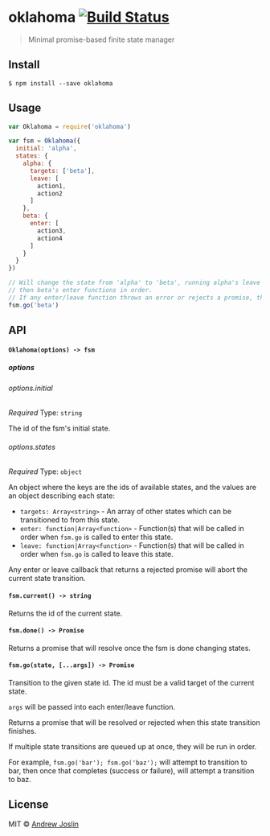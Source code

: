 # oklahoma [![Build Status](https://travis-ci.org/ajoslin/oklahoma.svg?branch=master)](https://travis-ci.org/ajoslin/oklahoma)

> Minimal promise-based finite state manager

## Install

```
$ npm install --save oklahoma
```

## Usage

```js
var Oklahoma = require('oklahoma')

var fsm = Oklahoma({
  initial: 'alpha',
  states: {
    alpha: {
      targets: ['beta'],
      leave: [
        action1,
        action2
      ]
    },
    beta: {
      enter: [
        action3,
        action4
      ]
    }
  }
})

// Will change the state from 'alpha' to 'beta', running alpha's leave functions in order,
// then beta's enter functions in order.
// If any enter/leave function throws an error or rejects a promise, the state transition will abort.
fsm.go('beta')
```

## API

#### `Oklahoma(options) -> fsm`

##### options

###### options.initial

*Required*
Type: `string`

The id of the fsm's initial state.

###### options.states

*Required*
Type: `object`

An object where the keys are the ids of available states, and the values are an object describing each state:

- `targets: Array<string>` - An array of other states which can be transitioned to from this state.
- `enter: function|Array<function>` - Function(s) that will be called in order when `fsm.go` is called to enter this state.
- `leave: function|Array<function>` - Function(s) that will be called in order when `fsm.go` is called to leave this state.

Any enter or leave callback that returns a rejected promise will abort the current state transition.

#### `fsm.current() -> string`

Returns the id of the current state.

#### `fsm.done() -> Promise`

Returns a promise that will resolve once the fsm is done changing states.

#### `fsm.go(state, [...args]) -> Promise`

Transition to the given state id. The id must be a valid target of the current state.

`args` will be passed into each enter/leave function.

Returns a promise that will be resolved or rejected when this state transition finishes.

If multiple state transitions are queued up at once, they will be run in order.

For example, `fsm.go('bar'); fsm.go('baz');` will attempt to transition to bar, then once that completes (success or failure), will attempt a transition to baz.

## License
MIT © [Andrew Joslin](http://ajoslin.com)
